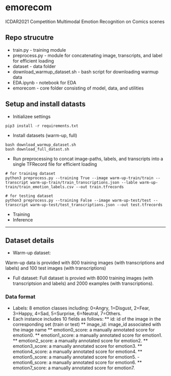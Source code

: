 # emorecom
ICDAR2021 Competition Multimodal Emotion Recognition on Comics scenes

## Repo strucutre
* train.py - training module
* preprocess.py - module for concatenating image, transcripts, and label for efficient loading
* dataset - data folder
* download_warmup_dataset.sh - bash script for downloading warmup data
* EDA.ipynb - notebook for EDA
* emorecom - core folder consisting of model, data, and utilities

## Setup and install datasts
* Initializee settings
```
pip3 install -r requirements.txt
```
* Install datasets (warm-up, full)
```
bash download_warmup_dataset.sh
bash download_full_datast.sh
```
* Run preprocessing to concat image-paths, labels, and transcripts into a single TFRecord file for efficient loading
```
# for training dataset
python3 preprocess.py --training True --image warm-up-train/train --transcript warm-up-train/train_transcriptions.json --lable warm-up-train/train_emotion_labels.csv --out train.tfrecords

# for testing dataset
python3 preprocess.py --training False --image warm-up-test/test --transcript warm-up-test/test_transcriptions.json --out test.tfrecords
```
* Training
* Inference

---
## Dataset details
* Warm-up dataset:

Warm-up data is provided with 800 training images (with transcriptions and labels) and 100 test images (with transcriptions)

* Full dataset:
Full dataset is provied with 8000 training images (with transcriptsion and labels) and 2000 examples (with transcriptions).

### Data format
* Labels: 8 emotion classes including: 0=Angry, 1=Disgust, 2=Fear, 3=Happy, 4=Sad, 5=Surprise, 6=Neutral, 7=Others.
* Each instance includes 10 fields as follows:
 ** id: id of the image in the corresponding set (train or test)
 ** image_id: image_id associated with the image name
 ** emotion0_score: a manually annotated score for emotion0.
 ** emotion1_score: a manually annotated score for emotion1.
 ** emotion2_score: a manually annotated score for emotion2.
 ** emotion3_score: a manually annotated score for emotion3.
 ** emotion4_score: a manually annotated score for emotion4.
 ** emotion5_score: a manually annotated score for emotion5. - emotion6_score: a manually annotated score for emotion6.
 ** emotion7_score: a manually annotated score for emotion7. 
